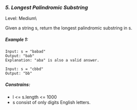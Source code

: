 ### ***5. Longest Palindromic Substring***

Level: Medium\

Given a string s, return the longest palindromic substring in s.

##### ***Example 1:***
```
Input: s = "babad"
Output: "bab"
Explanation: "aba" is also a valid answer.
```

```
Input: s = "cbbd"
Output: "bb"
```

##### ***Constrains:***
- l <= s.length <= 1000
- s consist of only digits English letters.
